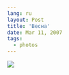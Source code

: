 ```yaml
---
lang: ru
layout: Post
title: 'Весна'
date: Mar 11, 2007
tags:
  - photos
---
```


![](http://wow.sapegin.me/2r1P3H373Y37/Sapegin-Artem-20D-2007-03-08-278-7862.jpg)
